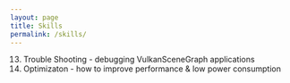 ```yaml
---
layout: page
title: Skills
permalink: /skills/
---
```


13. Trouble Shooting - debugging VulkanSceneGraph applications
14. Optimizaton - how to improve performance & low power consumption
